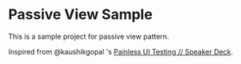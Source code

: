 # Passive View Sample

This is a sample project for passive view pattern.

Inspired from @kaushikgopal 's
[Painless UI Testing // Speaker Deck](https://speakerdeck.com/kaushikgopal/painless-ui-testing).


